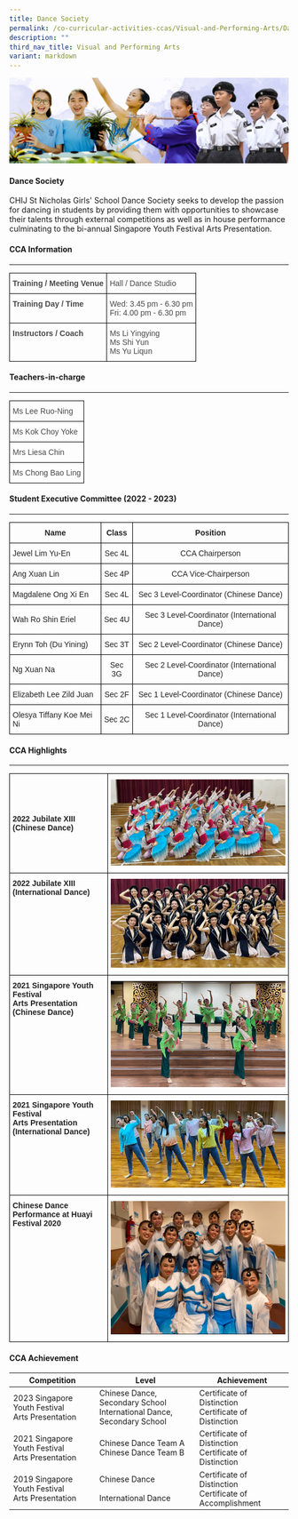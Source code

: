 ```yaml
---
title: Dance Society
permalink: /co-curricular-activities-ccas/Visual-and-Performing-Arts/Dance-Society/
description: ""
third_nav_title: Visual and Performing Arts
variant: markdown
---
```

![](/images/01%20Banner%20Photos/05%20subpage%20cca.jpg)

#### **Dance Society**

CHIJ St Nicholas Girls' School Dance Society seeks to develop the passion for dancing in students by providing them with opportunities to showcase their talents through external competitions as well as in house performance culminating to the bi-annual Singapore Youth Festival Arts Presentation.

#### **CCA Information**
---------------

<style type="text/css">
.tg  {border-collapse:collapse;border-spacing:0;}
.tg td{border-color:black;border-style:solid;border-width:1px;font-family:Arial, sans-serif;font-size:14px;
  overflow:hidden;padding:10px 5px;word-break:normal;}
.tg th{border-color:black;border-style:solid;border-width:1px;font-family:Arial, sans-serif;font-size:14px;
  font-weight:normal;overflow:hidden;padding:10px 5px;word-break:normal;}
.tg .tg-frbo{color:#494949;text-align:left;vertical-align:top}
.tg .tg-r52z{color:#494949;font-weight:bold;text-align:left;vertical-align:top}
.tg .tg-cees{color:#494949;text-align:left;vertical-align:middle}
</style>
<table class="tg">
<thead>
  <tr>
    <th class="tg-r52z">Training / Meeting Venue<br></th>
    <th class="tg-cees">Hall / Dance Studio</th>
  </tr>
</thead>
<tbody>
  <tr>
    <td class="tg-r52z">Training Day / Time</td>
    <td class="tg-frbo">Wed:     3.45 pm - 6.30 pm<br>Fri:         4.00 pm - 6.30 pm</td>
  </tr>
  <tr>
    <td class="tg-r52z">Instructors / Coach</td>
    <td class="tg-frbo">Ms Li Yingying <br>Ms Shi Yun<br>Ms Yu Liqun</td>
  </tr>
</tbody>
</table>

#### **Teachers-in-charge**
------------------

<style type="text/css">
.tg  {border-collapse:collapse;border-spacing:0;}
.tg td{border-color:black;border-style:solid;border-width:1px;font-family:Arial, sans-serif;font-size:14px;
  overflow:hidden;padding:10px 5px;word-break:normal;}
.tg th{border-color:black;border-style:solid;border-width:1px;font-family:Arial, sans-serif;font-size:14px;
  font-weight:normal;overflow:hidden;padding:10px 5px;word-break:normal;}
.tg .tg-frbo{color:#494949;text-align:left;vertical-align:top}
.tg .tg-cees{color:#494949;text-align:left;vertical-align:middle}
</style>
<table class="tg">
<thead>
  <tr>
    <th class="tg-frbo">Ms Lee Ruo-Ning </th>
  </tr>
</thead>
<tbody>
  <tr>
    <td class="tg-cees">Ms Kok Choy Yoke</td>
  </tr>
  <tr>
    <td class="tg-cees">Mrs Liesa Chin</td>
  </tr>
  <tr>
    <td class="tg-cees">Ms Chong Bao Ling</td>
  </tr>
</tbody>
</table>


#### **Student Executive Committee (2022 - 2023)**
-----------------------------------------


<style type="text/css">
.tg  {border-collapse:collapse;border-spacing:0;}
.tg td{border-color:black;border-style:solid;border-width:1px;font-family:Arial, sans-serif;font-size:14px;
  overflow:hidden;padding:10px 5px;word-break:normal;}
.tg th{border-color:black;border-style:solid;border-width:1px;font-family:Arial, sans-serif;font-size:14px;
  font-weight:normal;overflow:hidden;padding:10px 5px;word-break:normal;}
.tg .tg-vl7p{color:#222;text-align:left;vertical-align:middle}
.tg .tg-rlkj{color:#222;text-align:center;vertical-align:middle}
.tg .tg-e2p0{color:#222;font-weight:bold;text-align:center;vertical-align:middle}
</style>
<table class="tg">
<thead>
  <tr>
    <th class="tg-e2p0"><span style="color:#222;background-color:transparent">Name</span></th>
    <th class="tg-e2p0"><span style="color:#222;background-color:transparent">Class</span></th>
    <th class="tg-e2p0"><span style="color:#222;background-color:transparent">Position</span></th>
  </tr>
</thead>
<tbody>
  <tr>
    <td class="tg-vl7p"><span style="color:#222;background-color:transparent">Jewel Lim Yu-En</span></td>
    <td class="tg-rlkj"><span style="color:#222;background-color:transparent">Sec 4L </span></td>
    <td class="tg-rlkj"><span style="color:#222;background-color:transparent">CCA Chairperson </span></td>
  </tr>
  <tr>
    <td class="tg-vl7p"><span style="color:#222;background-color:transparent">Ang Xuan Lin</span></td>
    <td class="tg-rlkj"><span style="color:#222;background-color:transparent">Sec 4P</span></td>
    <td class="tg-rlkj"><span style="color:#222;background-color:transparent">CCA Vice-Chairperson</span></td>
  </tr>
  <tr>
    <td class="tg-vl7p"><span style="color:#222;background-color:transparent">Magdalene Ong Xi En</span></td>
    <td class="tg-rlkj"><span style="color:#222;background-color:transparent">Sec 4L</span></td>
    <td class="tg-rlkj"><span style="color:#222;background-color:transparent">Sec 3 Level-Coordinator (Chinese Dance)</span></td>
  </tr>
  <tr>
    <td class="tg-vl7p"><span style="color:#222;background-color:transparent">Wah Ro Shin Eriel</span></td>
    <td class="tg-rlkj"><span style="color:#222;background-color:transparent">Sec 4U</span></td>
    <td class="tg-rlkj"><span style="color:#222;background-color:transparent">Sec 3 Level-Coordinator (International Dance)</span></td>
  </tr>
  <tr>
    <td class="tg-vl7p"><span style="color:#222;background-color:transparent">Erynn Toh (Du Yining)</span></td>
    <td class="tg-rlkj"><span style="color:#222;background-color:transparent">Sec 3T</span></td>
    <td class="tg-rlkj"><span style="color:#222;background-color:transparent">Sec 2 Level-Coordinator (Chinese Dance)</span></td>
  </tr>
  <tr>
    <td class="tg-vl7p"><span style="color:#222;background-color:transparent">Ng Xuan Na</span></td>
    <td class="tg-rlkj"><span style="color:#222;background-color:transparent">Sec 3G</span></td>
    <td class="tg-rlkj"><span style="color:#222;background-color:transparent">Sec 2 Level-Coordinator (International Dance)</span></td>
  </tr>
  <tr>
    <td class="tg-vl7p"><span style="color:#222;background-color:transparent">Elizabeth Lee Zild Juan</span></td>
    <td class="tg-rlkj"><span style="color:#222;background-color:transparent">Sec 2F</span></td>
    <td class="tg-rlkj"><span style="color:#222;background-color:transparent">Sec 1 Level-Coordinator (Chinese Dance)</span><br></td>
  </tr>
  <tr>
    <td class="tg-vl7p"><span style="color:#222;background-color:transparent">Olesya Tiffany Koe Mei Ni</span></td>
    <td class="tg-rlkj"><span style="color:#222;background-color:transparent">Sec 2C</span></td>
    <td class="tg-rlkj"><span style="color:#222;background-color:transparent">Sec 1 Level-Coordinator (International Dance)</span></td>
  </tr>
</tbody>
</table>

#### **CCA Highlights**
--------------

<style type="text/css">
.tg  {border-collapse:collapse;border-spacing:0;}
.tg td{border-color:black;border-style:solid;border-width:1px;font-family:Arial, sans-serif;font-size:14px;
  overflow:hidden;padding:10px 5px;word-break:normal;}
.tg th{border-color:black;border-style:solid;border-width:1px;font-family:Arial, sans-serif;font-size:14px;
  font-weight:normal;overflow:hidden;padding:10px 5px;word-break:normal;}
.tg .tg-s2rg{color:#222;font-weight:bold;text-align:center;vertical-align:top}
.tg .tg-vo25{color:#222;text-align:center;vertical-align:top}
.tg .tg-bb6y{color:#222;font-weight:bold;text-align:left;vertical-align:middle}
.tg .tg-v41i{color:#222;font-weight:bold;text-align:left;vertical-align:top}
</style>
<table class="tg">
<thead>
  <tr>
    <th class="tg-bb6y"><span style="color:#222;background-color:transparent">2022 Jubilate XIII (Chinese Dance)</span></th>
    <th class="tg-s2rg"><img src="/images/06%20CCA/VPA%20Dance%20Society/Photo%201%202022%20Jubilate%20XIII%20Chinese%20Dance.jpg" style="width:100%">
</th>
  </tr>
</thead>
<tbody>
  <tr>
    <td class="tg-v41i"><span style="font-weight:700">2022 Jubilate XIII (International Dance)</span><br></td>
    <td class="tg-vo25"><img src="/images/06%20CCA/VPA%20Dance%20Society/Photo%202%202022%20Jubilate%20XIII%20International%20Dance.jpg" style="width:100%"></td>
  </tr>
  <tr>
    <td class="tg-v41i">2021 Singapore Youth Festival<br>Arts Presentation (Chinese Dance) <br></td>
    <td class="tg-vo25"><img src="/images/06%20CCA/VPA%20Dance%20Society/Photo%203%202021%20SYF%20Arts%20Presentation%20Chinese%20Dance.png" style="width:100%"></td>
  </tr>
  <tr>
    <td class="tg-v41i">2021 Singapore Youth Festival<br>Arts Presentation (International Dance)<br></td>
    <td class="tg-vo25"><img src="/images/06%20CCA/VPA%20Dance%20Society/Photo%204%202021%20SYF%20Arts%20Presentation%20International%20Dance.png" style="width:100%"></td>
  </tr>
  <tr>
    <td class="tg-v41i">Chinese Dance Performance at Huayi Festival 2020<br></td>
    <td class="tg-vo25"><img src="/images/06%20CCA/VPA%20Dance%20Society/Photo%205%202020%20Chinese%20Dance%20Performance%20at%20Huayi%20Festival.png" style="width:100%"></td>
  </tr>
</tbody>
</table>


#### **CCA Achievement**


| Competition | Level | Achievement |
| -------- | -------- | -------- |
| 2023 Singapore Youth Festival<br>Arts Presentation     | Chinese Dance, Secondary School<br>International Dance, Secondary School     | Certificate of Distinction<br>Certificate of Distinction     |
| 2021 Singapore Youth Festival<br>Arts Presentation     | Chinese Dance Team A<br>Chinese Dance Team B     | Certificate of Distinction<br>Certificate of Distinction     |
| 2019 Singapore Youth Festival<br>Arts Presentation     | Chinese Dance<br><br>International Dance     | Certificate of Distinction<br>Certificate of Accomplishment     |